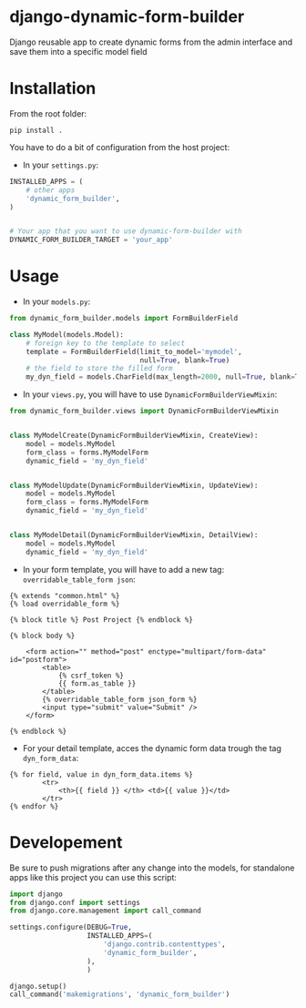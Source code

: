 # django-dynamic-form-builder
Django reusable app to create dynamic forms from the admin interface
and save them into a specific model field

# Installation
From the root folder:

```
pip install .
```

You have to do a bit of configuration from the host project:
- In your `settings.py`:

```python
INSTALLED_APPS = (
    # other apps
    'dynamic_form_builder',
)


# Your app that you want to use dynamic-form-builder with
DYNAMIC_FORM_BUILDER_TARGET = 'your_app'
```


# Usage

- In your `models.py`:

```python
from dynamic_form_builder.models import FormBuilderField

class MyModel(models.Model):
    # foreign key to the template to select
    template = FormBuilderField(limit_to_model='mymodel',
                                null=True, blank=True)
    # the field to store the filled form
    my_dyn_field = models.CharField(max_length=2000, null=True, blank=True)
```

- In your `views.py`, you will have to use `DynamicFormBuilderViewMixin`:

```python
from dynamic_form_builder.views import DynamicFormBuilderViewMixin


class MyModelCreate(DynamicFormBuilderViewMixin, CreateView):
    model = models.MyModel
    form_class = forms.MyModelForm
    dynamic_field = 'my_dyn_field'


class MyModelUpdate(DynamicFormBuilderViewMixin, UpdateView):
    model = models.MyModel
    form_class = forms.MyModelForm
    dynamic_field = 'my_dyn_field'


class MyModelDetail(DynamicFormBuilderViewMixin, DetailView):
    model = models.MyModel
    dynamic_field = 'my_dyn_field'

```

- In your form template, you will have to add a new tag:
`overridable_table_form json`:

```
{% extends "common.html" %}
{% load overridable_form %}

{% block title %} Post Project {% endblock %}

{% block body %}

    <form action="" method="post" enctype="multipart/form-data" id="postform">
        <table>
            {% csrf_token %}
            {{ form.as_table }}
        </table>
        {% overridable_table_form json_form %}
        <input type="submit" value="Submit" />
    </form>

{% endblock %}
```

- For your detail template, acces the dynamic form data trough
the tag `dyn_form_data`:

```
{% for field, value in dyn_form_data.items %}
        <tr>
            <th>{{ field }} </th> <td>{{ value }}</td>
        </tr>
{% endfor %}
```

# Developement
Be sure to push migrations after any change into the models, for
standalone apps like this project you can use this script:

```python
import django
from django.conf import settings
from django.core.management import call_command

settings.configure(DEBUG=True,
                   INSTALLED_APPS=(
                       'django.contrib.contenttypes',
                       'dynamic_form_builder',
                   ),
                   )

django.setup()
call_command('makemigrations', 'dynamic_form_builder')

```
